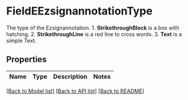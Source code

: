 # FieldEEzsignannotationType

The type of the Ezsignannotation.  1. **StrikethroughBlock** is a box with hatching. 2. **StrikethroughLine** is a red line to cross words. 3. **Text** is a simple Text.

## Properties

Name | Type | Description | Notes
------------ | ------------- | ------------- | -------------

[[Back to Model list]](../README.md#documentation-for-models) [[Back to API list]](../README.md#documentation-for-api-endpoints) [[Back to README]](../README.md)


